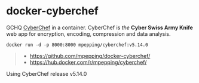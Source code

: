 # docker-cyberchef

GCHQ [CyberChef](https://github.com/gchq/CyberChef/) in a container. CyberChef is *the* **Cyber Swiss Army Knife** web app for encryption, encoding, compression and data analysis.

```
docker run -d -p 8000:8000 mpepping/cyberchef:v5.14.0
```

> * <https://github.com/mpepping/docker-cyberchef/>
> * <https://hub.docker.com/r/mpepping/cyberchef/>


Using CyberChef release v5.14.0
